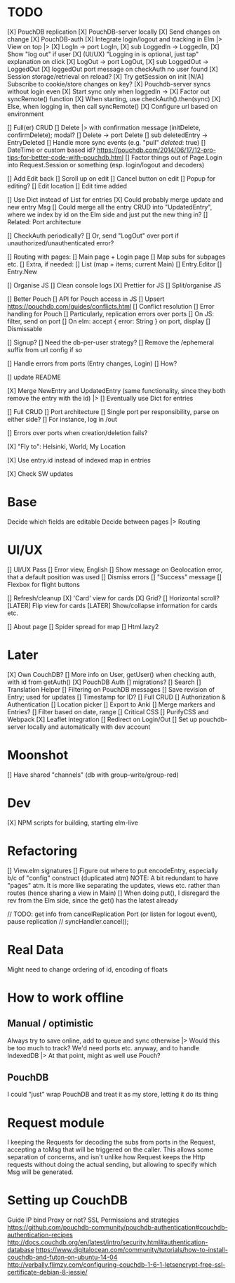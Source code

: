 # TODO
[X] PouchDB replication
  [X] PouchDB-server locally
  [X] Send changes on change
  [X] PouchDB-auth
  [X] Integrate login/logout and tracking in Elm
    |> View on top
    |> [X] LogIn -> port LogIn,
       [X] sub LoggedIn -> LoggedIn,
       [X] Show "log out" if user
       [X] (UI/UX) "Logging in is optional, just tap" explanation on click
       [X] LogOut -> port LogOut,
       [X] sub LoggedOut -> LoggedOut
       [X] loggedOut port message on checkAuth no user found
  [X] Session storage/retrieval on reload?
    [X] Try getSession on init
    [N/A] Subscribe to cookie/store changes on key?
  [X] Pouchdb-server syncs without login even
  [X] Start sync only when loggedIn ->
    [X] Factor out syncRemote() function
    [X] When starting, use checkAuth().then(sync)
    [X] Else, when logging in, then call syncRemote()
  [X] Configure url based on environment

  [] Full(er) CRUD
    [] Delete |> with confirmation message (initDelete, confirmDelete); modal?
    [] Delete -> port Delete
    [] sub deletedEntry -> EntryDeleted
    [] Handle more sync events (e.g. "pull" _deleted_: true)
  [] DateTime or custom based id? https://pouchdb.com/2014/06/17/12-pro-tips-for-better-code-with-pouchdb.html
  [] Factor things out of Page.Login into Request.Session or something (esp. login/logout and decoders)

[] Add Edit back
  [] Scroll up on edit
  [] Cancel button on edit
  [] Popup for editing?
  [] Edit location
  [] Edit time added

[] Use Dict instead of List for entries
  [X] Could probably merge update and new entry Msg
  [] Could merge all the entry CRUD into "UpdatedEntry", where we index by id on the Elm side and just put the new thing in?
  [] Related: Port architecture

[] CheckAuth periodically?
  [] Or, send "LogOut" over port if unauthorized/unauthenticated error?

[] Routing with pages:
  [] Main page + Login page
  [] Map subs for subpages etc.
  [] Extra, if needed:
    [] List (map + items; current Main)
    [] Entry.Editor
    [] Entry.New


[] Organise JS
  [] Clean console logs
  [X] Prettier for JS
  [] Split/organise JS


[] Better Pouch
  [] API for Pouch access in JS
  [] Upsert https://pouchdb.com/guides/conflicts.html
  [] Conflict resolution
  [] Error handling for Pouch
    [] Particularly, replication errors over ports
      [] On JS: filter, send on port
      [] On elm: accept { error: String } on port, display
        [] Dismissable


[] Signup?
  [] Need the db-per-user strategy?
  [] Remove the /ephemeral suffix from url config if so

[] Handle errors from ports (Entry changes, Login)
  [] How?

[] update README

[X] Merge NewEntry and UpdatedEntry (same functionality, since they both remove the entry with the id)
  |> [] Eventually use Dict for entries

[] Full CRUD
[] Port architecture
  [] Single port per responsibility, parse on either side?
  [] For instance, log in /out

[] Errors over ports when creation/deletion fails?

[X] "Fly to": Helsinki, World, My Location

[X] Use entry.id instead of indexed map in entries

[X] Check SW updates


# Base
Decide which fields are editable
Decide between pages
 |> Routing

# UI/UX
[] UI/UX Pass
  [] Error view, English
  [] Show message on Geolocation error, that a default position was used
  [] Dismiss errors
  [] "Success" message
  [] Flexbox for flight buttons

[] Refresh/cleanup
  [X] 'Card' view for cards
    [X] Grid?
    [] Horizontal scroll?
  [LATER] Flip view for cards
  [LATER] Show/collapse information for cards etc.

[] About page
[] Spider spread for map
[] Html.lazy2

# Later
[X] Own CouchDB?
[] More info on User, getUser() when checking auth, with id from getAuth()
[X] PouchDB Auth
[] migrations?
[] Search
[] Translation Helper
[] Filtering on PouchDB messages
[] Save revision of Entry; used for updates
[] Timestamp for ID?
[] Full CRUD
[] Authorization & Authentication
[] Location picker
[] Export to Anki
[] Merge markers and Entries?
[] Filter based on date, range
[] Critical CSS
  [] PurifyCSS and Webpack
[X] Leaflet integration
[] Redirect on Login/Out
[] Set up pouchdb-server locally and automatically with dev account


# Moonshot
[] Have shared "channels" (db with group-write/group-red)

# Dev
[X] NPM scripts for building, starting elm-live

# Refactoring
[] View.elm signatures
[] Figure out where to put encodeEntry, especially b/c of "config" construct (duplicated atm)
NOTE: A bit redundant to have "pages" atm. It is more like separating the updates, views etc. rather than routes (hence sharing a view in Main)
[] When doing put(), I disregard the rev from the Elm side, since the get() has the latest already

// TODO: get info from cancelReplication Port (or listen for logout event), pause replication
// syncHandler.cancel();


# Real Data
Might need to change ordering of id, encoding of floats

# How to work offline
## Manual / optimistic
Always try to save online, add to queue and sync otherwise
  |> Would this be too much to track? We'd need ports etc. anyway, and to handle IndexedDB
    |> At that point, might as well use Pouch?

## PouchDB
I could "just" wrap PouchDB and treat it as my store, letting it do its thing

# Request module
I keeping the Requests for decoding the subs from ports in the Request, accepting a toMsg that will be triggered on the caller.
This allows some separation of concerns, and isn't unlike how Request keeps the Http requests without doing the actual sending, but allowing to specify which Msg will be generated.

# Setting up CouchDB
Guide
IP bind
Proxy or not?
  SSL
Permissions and strategies
https://github.com/pouchdb-community/pouchdb-authentication#couchdb-authentication-recipes
http://docs.couchdb.org/en/latest/intro/security.html#authentication-database
https://www.digitalocean.com/community/tutorials/how-to-install-couchdb-and-futon-on-ubuntu-14-04
http://verbally.flimzy.com/configuring-couchdb-1-6-1-letsencrypt-free-ssl-certificate-debian-8-jessie/
